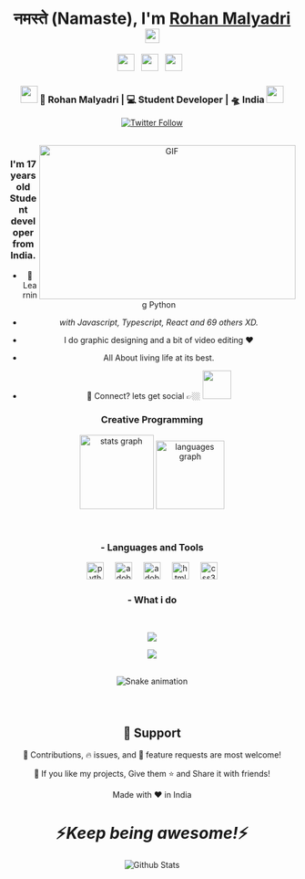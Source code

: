 <div align="center">
   <h1>नमस्ते (Namaste), I'm <a href="https://https://www.linkedin.com/in/rohanmalyadri/">Rohan Malyadri</a> <img src="https://media.giphy.com/media/hvRJCLFzcasrR4ia7z/giphy.gif" width="25px"> </h1>
   
  

<p align='center'>
   <a href="https://www.linkedin.com/in/rohanmalyadri/"><img height="30" src="https://cdn-icons-png.flaticon.com/512/174/174857.png"></a>&nbsp;&nbsp;
<a href="https://x.com/rohanmalyadri?s=11"><img height="30" src="https://upload.wikimedia.org/wikipedia/commons/5/57/X_logo_2023_%28white%29.png"></a>&nbsp;&nbsp;
<a href="https://open.spotify.com/user/31rdnh2rx4devzc3amavc3opa6om"><img height="30" src="https://storage.googleapis.com/pr-newsroom-wp/1/2023/05/Spotify_Primary_Logo_RGB_Green.png"></a>&nbsp;&nbsp;
 </p>



<div align="center">
<h3><img src="https://media.giphy.com/media/WUlplcMpOCEmTGBtBW/giphy.gif" width="30"> 🙎 Rohan Malyadri | 💻 Student Developer | 🛸 India  <img src="https://media.giphy.com/media/WUlplcMpOCEmTGBtBW/giphy.gif" width="30"></h3>
</div>



<p align="center">
   <a href="https://x.com/rohanmalyadri?s=11"><img alt="Twitter Follow" src="https://img.shields.io/twitter/follow/_hemant_joshi?style=for-the-badge&color=09f&labelColor=black&logo=twitter&label=@rohanmalyadri"></a>
   <br> <!-- <a href="https://badges.pufler.dev/visits/mayhemantt/mayhemantt"> <img alt="hemant joshi github" src="https://badges.pufler.dev/visits/mayhemantt/mayhemantt"> </a> -->
 </p>

 
 
<br />
<img align="right" height="270px" width="450px" alt="GIF" src="https://camo.githubusercontent.com/bf06968c02f751b2875de504da3a31eacee21d65255c64d03f7f535e4bddb22c/68747470733a2f2f632e74656e6f722e636f6d2f703749677753313756307341414141432f72746a2d7269636b2d616e642d6d6f7274792e676966" />
<p align="center">
  <h3> I'm 17 years old Student developer from India.</h3>
</p>

 - 🥀 Learning Python
 
 - <i>with Javascript, Typescript, React and 69 others XD.</i>
 
 - I do graphic designing and a bit of video editing :heart:
 
 - All About living life at its best.
 
 - 💬 Connect? lets get social 👉🏼 [<img src="https://www.edigitalagency.com.au/wp-content/uploads/Linkedin-logo-blue-png-large-size.png" width="50" >](https://www.linkedin.com/in/rohanmalyadri/)
 
 <p align="center">
   
  <h3> Creative Programming </h3>
   </p>

<!--  -->

<div align="center">
  <img src="https://github-readme-stats.vercel.app/api?username=rohzyy&hide_title=false&hide_rank=false&show_icons=true&include_all_commits=true&count_private=true&disable_animations=false&theme=codeSTACKr&locale=en&hide_border=false&custom_title=Stats" height="130" alt="stats graph"  />
  <img src="https://github-readme-stats.vercel.app/api/top-langs?username=rohzyy&locale=en&hide_title=false&layout=compact&card_width=320&langs_count=5&theme=codeSTACKr&hide_border=false&custom_title=My%20go-to%20programming%20languages" height="120" alt="languages graph"  />
</div>

</p>

<br />

### - Languages and Tools

<div align="center">
  <img src="https://skillicons.dev/icons?i=py" height="30" alt="python logo"  />
  <img width="12" />
  <img src="https://skillicons.dev/icons?i=ps" height="30" alt="adobephotoshop logo"  />
  <img width="12" />
  <img src="https://skillicons.dev/icons?i=pr" height="30" alt="adobepremierepro logo"  />
  <img width="12" />
  <img src="https://skillicons.dev/icons?i=html" height="30" alt="html5 logo"  />
  <img width="12" />
  <img src="https://skillicons.dev/icons?i=css" height="30" alt="css3 logo"  />
</div>

<!--
### - Blogs 🌱
-->
<!--
<p align="center">
  <a href="https://dev.to/hemant">
    <img src="https://raw.githubusercontent.com/8bithemant/8bithemant/master/svg/blogs/devto.svg"> 
  </a>
</p>
-->



 ### - What i do


<br />

<p align="center">
   <img src="https://media.giphy.com/media/f9XgHHnPnDjOF1hWpl/giphy.gif" />
  
   </p>

<p align="center">
   <img src="https://media.tenor.com/y2JXkY1pXkwAAAAM/cat-computer.gif" />
  
   </p>

<br clear="both">

<img src="https://raw.githubusercontent.com/rohzyy/rohzyy/output/snake.svg" alt="Snake animation" />

###
   
   
<br />

<h2 align="center">🤝 Support</h2>

<p align="center">🎀 Contributions, 🔥 issues, and 🥮 feature requests are most welcome!</p>

<p align="center">💙 If you like my projects, Give them ⭐ and Share it with friends!</p>
</p>
<p align="center">Made with ❤️ in India</p>

<h1 align='center'>⚡️<i>Keep being awesome!</i>⚡️</h1>

<p align="center">
        <img src="https://raw.githubusercontent.com/mayhemantt/mayhemantt/Update/svg/Bottom.svg" alt="Github Stats" />
</p>
